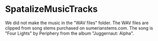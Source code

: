 # SpatalizeMusicTracks

We did not make the music in the "WAV files" folder. The WAV files are clipped from song stems purchased on sumerianstems.com. 
The song is "Four Lights" by Periphery from the album "Juggernaut: Alpha".
